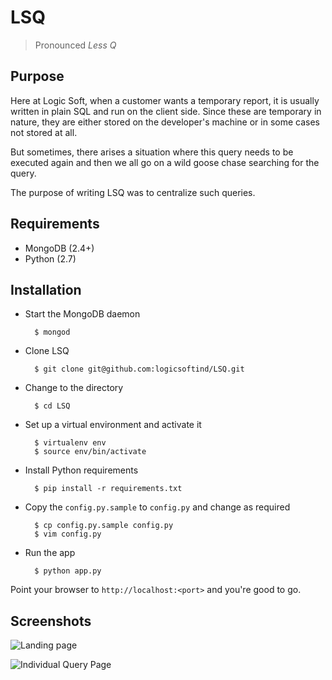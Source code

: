 # LSQ
> Pronounced _Less Q_

## Purpose

Here at Logic Soft, when a customer wants a temporary report, it is usually
written in plain SQL and run on the client side. Since these are temporary in
nature, they are either stored on the developer's machine or in some cases
not stored at all. 

But sometimes, there arises a situation where this query needs to be executed
again and then we all go on a wild goose chase searching for the query. 

The purpose of writing LSQ was to centralize such queries.

## Requirements

- MongoDB (2.4+)
- Python (2.7)

## Installation 

- Start the MongoDB daemon 

        $ mongod 

- Clone LSQ

        $ git clone git@github.com:logicsoftind/LSQ.git

- Change to the directory

        $ cd LSQ

- Set up a virtual environment and activate it

        $ virtualenv env
        $ source env/bin/activate

- Install Python requirements

        $ pip install -r requirements.txt

- Copy the `config.py.sample` to `config.py` and change as required

        $ cp config.py.sample config.py
        $ vim config.py

- Run the app

        $ python app.py

Point your browser to `http://localhost:<port>` and you're good
to go.

## Screenshots

![Landing page](http://i.imgur.com/VBFa3Wd.png)

![Individual Query Page](http://i.imgur.com/XSK11t1.png)
